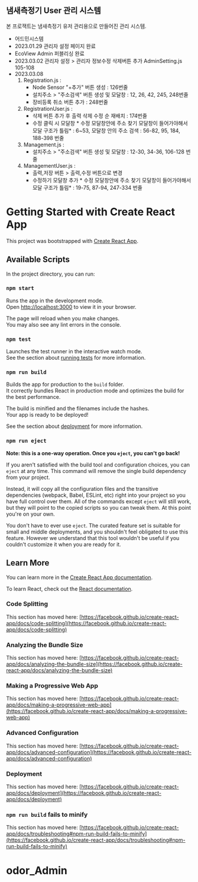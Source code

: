 ## 냄새측정기 User 관리 시스템
본 프로잭트는  냄새측정기 유저 관리용으로 만들어진 관리 시스템.
-  어드민시스템
-  2023.01.29 관리자 설정 페이지 완료
-  EcoView Admin 퍼블리싱 완료
-  2023.03.02 관리자 설정 > 관리자 정보수정 삭제버튼 추가 AdminSetting.js 105-108
-  2023.03.08
    1. Registration.js :
        - Node Sensor "+추가" 버튼 생성 : 126번줄
        - 설치주소 > "주소검색" 버튼 생성 및 모달창 : 12, 26, 42, 245, 248번줄
        - 장비등록 취소 버튼 추가 : 248번줄 
    2. RegistrationUser.js :
        - 삭제 버튼 추가 후 출력 삭제 수정 순 재배치 : 174번줄
        - 수정 클릭 시 모달창 * 수정 모달창안에 주소 찾기 모달창이 들어가야해서 모달 구조가 틀림* : 6~53, 모달창 안의 주소 검색 : 56-82, 95, 184, 188-398 번줄
    3. Management.js :
        - 설치주소 > "주소검색" 버튼 생성 및 모달창 : 12-30, 34-36, 106-128 번줄
    4. ManagementUser.js :
        - 출력,저장 버튼 > 출력,수정 버튼으로 변경
        - 수정하기 모달창 추가 * 수정 모달창안에 주소 찾기 모달창이 들어가야해서 모달 구조가 틀림* : 19-75, 87-94, 247-334 번줄



# Getting Started with Create React App

This project was bootstrapped with [Create React App](https://github.com/facebook/create-react-app).

## Available Scripts

In the project directory, you can run:

### `npm start`

Runs the app in the development mode.\
Open [http://localhost:3000](http://localhost:3000) to view it in your browser.

The page will reload when you make changes.\
You may also see any lint errors in the console.

### `npm test`

Launches the test runner in the interactive watch mode.\
See the section about [running tests](https://facebook.github.io/create-react-app/docs/running-tests) for more information.

### `npm run build`

Builds the app for production to the `build` folder.\
It correctly bundles React in production mode and optimizes the build for the best performance.

The build is minified and the filenames include the hashes.\
Your app is ready to be deployed!

See the section about [deployment](https://facebook.github.io/create-react-app/docs/deployment) for more information.

### `npm run eject`

**Note: this is a one-way operation. Once you `eject`, you can't go back!**

If you aren't satisfied with the build tool and configuration choices, you can `eject` at any time. This command will remove the single build dependency from your project.

Instead, it will copy all the configuration files and the transitive dependencies (webpack, Babel, ESLint, etc) right into your project so you have full control over them. All of the commands except `eject` will still work, but they will point to the copied scripts so you can tweak them. At this point you're on your own.

You don't have to ever use `eject`. The curated feature set is suitable for small and middle deployments, and you shouldn't feel obligated to use this feature. However we understand that this tool wouldn't be useful if you couldn't customize it when you are ready for it.

## Learn More

You can learn more in the [Create React App documentation](https://facebook.github.io/create-react-app/docs/getting-started).

To learn React, check out the [React documentation](https://reactjs.org/).

### Code Splitting

This section has moved here: [https://facebook.github.io/create-react-app/docs/code-splitting](https://facebook.github.io/create-react-app/docs/code-splitting)

### Analyzing the Bundle Size

This section has moved here: [https://facebook.github.io/create-react-app/docs/analyzing-the-bundle-size](https://facebook.github.io/create-react-app/docs/analyzing-the-bundle-size)

### Making a Progressive Web App

This section has moved here: [https://facebook.github.io/create-react-app/docs/making-a-progressive-web-app](https://facebook.github.io/create-react-app/docs/making-a-progressive-web-app)

### Advanced Configuration

This section has moved here: [https://facebook.github.io/create-react-app/docs/advanced-configuration](https://facebook.github.io/create-react-app/docs/advanced-configuration)

### Deployment

This section has moved here: [https://facebook.github.io/create-react-app/docs/deployment](https://facebook.github.io/create-react-app/docs/deployment)

### `npm run build` fails to minify

This section has moved here: [https://facebook.github.io/create-react-app/docs/troubleshooting#npm-run-build-fails-to-minify](https://facebook.github.io/create-react-app/docs/troubleshooting#npm-run-build-fails-to-minify)
# odor_Admin
